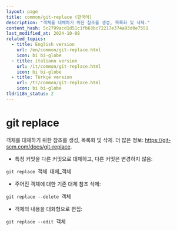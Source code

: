 ```yaml
---
layout: page
title: common/git-replace (한국어)
description: "객체를 대체하기 위한 참조를 생성, 목록화 및 삭제."
content_hash: 5c2799acd1d51c1fb63bc72217e374a93d0e7551
last_modified_at: 2024-10-08
related_topics:
  - title: English version
    url: /en/common/git-replace.html
    icon: bi bi-globe
  - title: italiano version
    url: /it/common/git-replace.html
    icon: bi bi-globe
  - title: Türkçe version
    url: /tr/common/git-replace.html
    icon: bi bi-globe
tldri18n_status: 2
---
```

# git replace

객체를 대체하기 위한 참조를 생성, 목록화 및 삭제.
더 많은 정보: <https://git-scm.com/docs/git-replace>.

- 특정 커밋을 다른 커밋으로 대체하고, 다른 커밋은 변경하지 않음:

`git replace `<span class="tldr-var badge badge-pill bg-dark-lm bg-white-dm text-white-lm text-dark-dm font-weight-bold">객체</span>` `<span class="tldr-var badge badge-pill bg-dark-lm bg-white-dm text-white-lm text-dark-dm font-weight-bold">대체_객체</span>

- 주어진 객체에 대한 기존 대체 참조 삭제:

`git replace --delete `<span class="tldr-var badge badge-pill bg-dark-lm bg-white-dm text-white-lm text-dark-dm font-weight-bold">객체</span>

- 객체의 내용을 대화형으로 편집:

`git replace --edit `<span class="tldr-var badge badge-pill bg-dark-lm bg-white-dm text-white-lm text-dark-dm font-weight-bold">객체</span>
